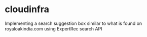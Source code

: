 # cloudinfra
 Implementing a search suggestion box similar to what is found on royaloakindia.com using ExpertRec search API
